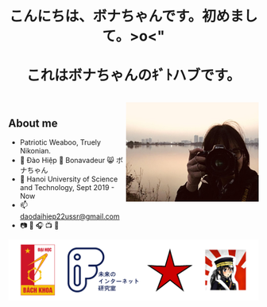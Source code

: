<h1 align="center" style="font-weight:bold;">こんにちは、ボナちゃんです。初めまして。>o<"</h1>

<h1 align="center" style="font-weight:bold;">これはボナちゃんのｷﾞﾄハブです。</h1>

<br>

<img align="right" width="auto" height="200" src="images/bonatonikon.jpg">

## About me
* Patriotic Weaboo, Truely Nikonian.
* :boy: Đào Hiệp :japanese_ogre: Bonavadeur :smile_cat: ボナちゃん
* :school: Hanoi University of Science and Technology, Sept 2019 - Now
* :mailbox: daodaihiep22ussr@gmail.com
* :camera: :musical_keyboard: :headphones: :tv: :book:

![](images/github-wp.png)
<!-- * :book: [Privé de Bonavadeur](https://prive.bonavadeur.pro) (
ボナちゃんのプヒベ) -->
<!-- MÒ TẬN VÀO ĐÂY ĐỌC THÌ CŨNG GHÊ ĐẤY, KIA LÀ BLOG CỦA WATASHI -->
<!-- [![Top Langs](https://github-readme-stats.vercel.app/api/top-langs/?username=anuraghazra&hide_progress=true)](https://github.com/anuraghazra/github-readme-stats) -->
